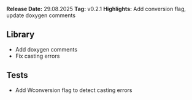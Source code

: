 **Release Date:** 29.08.2025
**Tag:** v0.2.1
**Highlights:** Add conversion flag, update doxygen comments

## Library
- Add doxygen comments
- Fix casting errors

## Tests
- Add Wconversion flag to detect casting errors